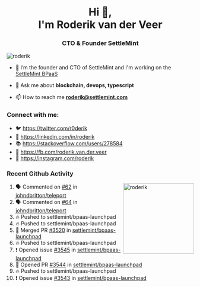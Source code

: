 <h1 align="center">Hi 👋,<br/> I'm Roderik van der Veer</h1>
<h3 align="center">CTO & Founder SettleMint</h3>

<p align="left"> <img src="https://komarev.com/ghpvc/?username=roderik" alt="roderik" /> </p>

- 🔭 I’m the founder and CTO of SettleMint and I'm working on the [SettleMint BPaaS](https://settlemint.com)

- 💬 Ask me about **blockchain, devops, typescript**

- 📫 How to reach me **roderik@settlemint.com**



### Connect with me:

- 🐦 https://twitter.com/r0derik
- 🏢 https://linkedin.com/in/roderik
- 📚 https://stackoverflow.com/users/278584
- 🙊 https://fb.com/roderik.van.der.veer
- 📸 https://instagram.com/roderik

### Recent Github Activity
<img src="https://github-readme-stats.vercel.app/api?username=roderik&show_icons=true&count_private=true" alt="roderik" align="right" height="190" />

<!--START_SECTION:activity-->
1. 🗣 Commented on [#62](https://github.com/johndbritton/teleport/issues/62) in [johndbritton/teleport](https://github.com/johndbritton/teleport)
2. 🗣 Commented on [#64](https://github.com/johndbritton/teleport/issues/64) in [johndbritton/teleport](https://github.com/johndbritton/teleport)
3. 🔥 Pushed to settlemint/bpaas-launchpad
4. 🔥 Pushed to settlemint/bpaas-launchpad
5. 🎉 Merged PR [#3520](https://github.com/settlemint/bpaas-launchpad/pull/3520) in [settlemint/bpaas-launchpad](https://github.com/settlemint/bpaas-launchpad)
6. 🔥 Pushed to settlemint/bpaas-launchpad
7. ❗️ Opened issue [#3545](https://github.com/settlemint/bpaas-launchpad/issues/3545) in [settlemint/bpaas-launchpad](https://github.com/settlemint/bpaas-launchpad)
8. 💪 Opened PR [#3544](https://github.com/settlemint/bpaas-launchpad/pull/3544) in [settlemint/bpaas-launchpad](https://github.com/settlemint/bpaas-launchpad)
9. 🔥 Pushed to settlemint/bpaas-launchpad
10. ❗️ Opened issue [#3543](https://github.com/settlemint/bpaas-launchpad/issues/3543) in [settlemint/bpaas-launchpad](https://github.com/settlemint/bpaas-launchpad)
<!--END_SECTION:activity-->